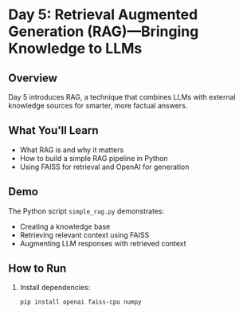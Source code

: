 # Day 5: Retrieval Augmented Generation (RAG)—Bringing Knowledge to LLMs

## Overview
Day 5 introduces RAG, a technique that combines LLMs with external knowledge sources for smarter, more factual answers.

## What You'll Learn
- What RAG is and why it matters
- How to build a simple RAG pipeline in Python
- Using FAISS for retrieval and OpenAI for generation

## Demo
The Python script `simple_rag.py` demonstrates:
- Creating a knowledge base
- Retrieving relevant context using FAISS
- Augmenting LLM responses with retrieved context

## How to Run
1. Install dependencies:
   ```bash
   pip install openai faiss-cpu numpy
